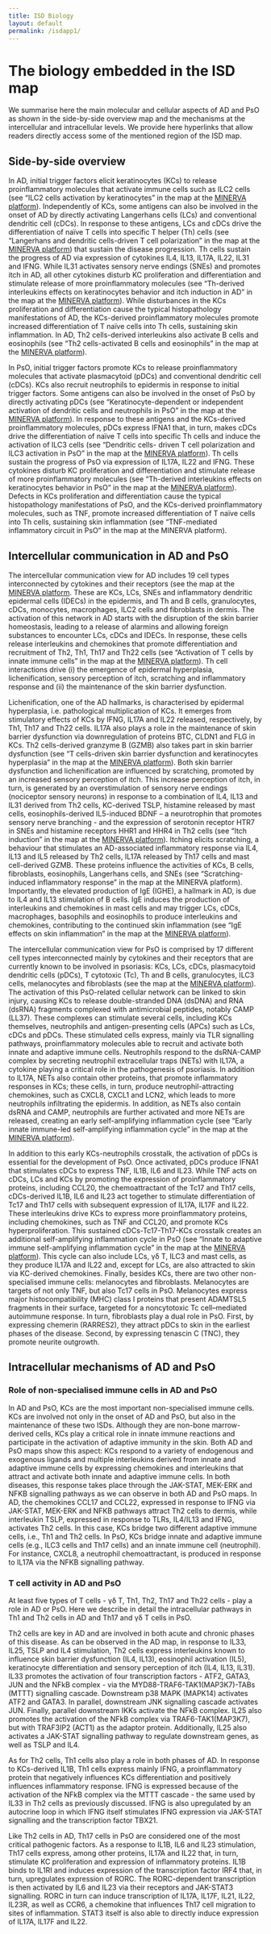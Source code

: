 ```yaml
--- 
title: ISD Biology
layout: default 
permalink: /isdapp1/
--- 
```


# The biology embedded in the ISD map
We summarise here the main molecular and cellular aspects of AD and PsO as shown in the side-by-side overview map and the mechanisms at the intercellular and intracellular levels. We provide here hyperlinks that allow readers directly access some of the mentioned region of the ISD map.

## Side-by-side overview
In AD, initial trigger factors elicit keratinocytes (KCs) to release proinflammatory molecules that activate immune cells such as ILC2 cells (see “ILC2 cells activation by keratinocytes” in the map at the [MINERVA platform](https://imi-biomap.elixir-luxembourg.org/minerva/index.html?id=ISD_entrylevel&perfectMatch=false&modelId=440&backgroundId=681&x=2470.25&y=1545.75&z=4&overlaysId=1482)). Independently of KCs, some antigens can also be involved in the onset of AD by directly activating Langerhans cells (LCs) and conventional dendritic cell (cDCs). In response to these antigens, LCs and cDCs drive the differentiation of naïve T cells into specific T helper (Th) cells (see “Langerhans and dendritic cells-driven T cell polarization” in the map at the [MINERVA platform](https://imi-biomap.elixir-luxembourg.org/minerva/index.html?id=ISD_entry_level&perfectMatch=false&modelId=400&backgroundId=626&x=3538&y=1832&z=4.235267671247323&overlaysId=1407)) that sustain the disease progression. Th cells sustain the progress of AD via expression of cytokines IL4, IL13, IL17A, IL22, IL31 and IFNG. While IL31 activates sensory nerve endings (SNEs) and promotes itch in AD, all other cytokines disturb KC proliferation and differentiation and stimulate release of more proinflammatory molecules (see “Th-derived interleukins effects on keratinocytes behavior and itch induction in AD” in the map at the [MINERVA platform](https://imi-biomap.elixir-luxembourg.org/minerva/index.html?id=ISD_entry_level&perfectMatch=false&modelId=400&backgroundId=626&x=3538&y=1832&z=4.235267671247323&overlaysId=1408)). While disturbances in the KCs proliferation and differentiation cause the typical histopathology manifestations of AD, the KCs-derived proinflammatory molecules promote increased differentiation of T naïve cells into Th cells, sustaining skin inflammation. In AD, Th2 cells-derived interleukins also activate B cells and eosinophils (see “Th2 cells-activated B cells and eosinophils” in the map at the [MINERVA platform](https://imi-biomap.elixir-luxembourg.org/minerva/index.html?id=ISD_entry_level&perfectMatch=false&modelId=400&backgroundId=626&x=3491&y=1767&z=5.401983080605666&overlaysId=1409)). 

In PsO, initial trigger factors promote KCs to release proinflammatory molecules that activate plasmacytoid (pDCs) and conventional dendritic cell (cDCs). KCs also recruit neutrophils to epidermis in response to initial trigger factors. Some antigens can also be involved in the onset of PsO by directly activating pDCs (see “Keratinocyte-dependent or independent activation of dendritic cells and neutrophils in PsO” in the map at the [MINERVA platform](https://imi-biomap.elixir-luxembourg.org/minerva/index.html?id=ISD_entry_level&perfectMatch=false&modelId=400&backgroundId=626&x=1214&y=1729&z=4.401983080605666&overlaysId=1410)). In response to these antigens and the KCs-derived proinflammatory molecules, pDCs express IFNA1 that, in turn, makes cDCs drive the differentiation of naïve T cells into specific Th cells and induce the activation of ILC3 cells (see “Dendritic cells- driven T cell polarization and ILC3 activation in PsO” in the map at the [MINERVA platform](https://imi-biomap.elixir-luxembourg.org/minerva/index.html?id=ISD_entry_level&perfectMatch=false&modelId=400&backgroundId=626&x=1214&y=1729&z=4.401983080605666&overlaysId=1412)). Th cells sustain the progress of PsO via expression of IL17A, IL22 and IFNG. These cytokines disturb KC proliferation and differentiation and stimulate release of more proinflammatory molecules (see “Th-derived interleukins effects on keratinocytes behavior in PsO” in the map at the [MINERVA platform](https://imi-biomap.elixir-luxembourg.org/minerva/index.html?id=ISD_entry_level&perfectMatch=false&modelId=400&backgroundId=626&x=1214&y=1729&z=4.401983080605666&overlaysId=1411)). Defects in KCs proliferation and differentiation cause the typical histopathology manifestations of PsO, and the KCs-derived proinflammatory molecules, such as TNF, promote increased differentiation of T naïve cells into Th cells, sustaining skin inflammation (see “TNF-mediated inflammatory circuit in PsO” in the map at the MINERVA platform). 

## Intercellular communication in AD and PsO
The intercellular communication view for AD includes 19 cell types interconnected by cytokines and their receptors (see the map at the [MINERVA platform](https://imi-biomap.elixir-luxembourg.org/minerva/index.html?id=ADmaps_10-02-25&perfectMatch=false&modelId=384&backgroundId=609&x=2973&y=2480.4999999989786&z=4). These are KCs, LCs, SNEs and inflammatory dendritic epidermal cells (IDECs) in the epidermis, and Th and B cells, granulocytes, cDCs, monocytes, macrophages, ILC2 cells and fibroblasts in dermis. The activation of this network in AD starts with the disruption of the skin barrier homeostasis, leading to a release of alarmins and allowing foreign substances to encounter LCs, cDCs and IDECs. In response, these cells release interleukins and chemokines that promote differentiation and recruitment of Th2, Th1, Th17 and Th22 cells (see “Activation of T cells by innate immune cells” in the map at the [MINERVA platform](https://imi-biomap.elixir-luxembourg.org/minerva/index.html?id=ADmaps_10-02-25&perfectMatch=false&modelId=384&backgroundId=609&x=2973&y=2480.4999999989786&z=4&overlaysId=1364)). Th cell interactions drive (i) the emergence of epidermal hyperplasia, lichenification, sensory perception of itch, scratching and inflammatory response and (ii) the maintenance of the skin barrier dysfunction. 

Lichenification, one of the AD hallmarks, is characterised by epidermal hyperplasia, i.e. pathological multiplication of KCs. It emerges from stimulatory effects of KCs by IFNG, IL17A and IL22 released, respectively, by Th1, Th17 and Th22 cells. IL17A also plays a role in the maintenance of skin barrier dysfunction via downregulation of proteins BTC, CLDN1 and FLG in KCs. Th2 cells-derived granzyme B (GZMB) also takes part in skin barrier dysfunction (see “T cells-driven skin barrier dysfunction and keratinocytes hyperplasia” in the map at the [MINERVA platform](https://imi-biomap.elixir-luxembourg.org/minerva/index.html?id=ADmaps_10-02-25&perfectMatch=false&modelId=384&backgroundId=609&x=3202&y=2130&z=3.8266666666666653&overlaysId=1363)). Both skin barrier dysfunction and lichenification are influenced by scratching, promoted by an increased sensory perception of itch. This increase perception of itch, in turn, is generated by an overstimulation of sensory nerve endings (nociceptor sensory neurons) in response to a combination of IL4, IL13 and IL31 derived from Th2 cells, KC-derived TSLP, histamine released by mast cells, eosinophils-derived IL5-induced BDNF – a neurotrophin that promotes sensory nerve branching - and the expression of serotonin receptor HTR7 in SNEs and histamine receptors HHR1 and HHR4 in Th2 cells (see “Itch induction” in the map at the [MINERVA platform](https://imi-biomap.elixir-luxembourg.org/minerva/index.html?id=ADmaps_10-02-25&perfectMatch=false&modelId=384&backgroundId=609&x=3202&y=2130&z=3.8266666666666653&overlaysId=1366)). Itching elicits scratching, a behaviour that stimulates an AD-associated inflammatory response via IL4, IL13 and IL5 released by Th2 cells, IL17A released by Th17 cells and mast cell-derived GZMB. These proteins influence the activities of KCs, B cells, fibroblasts, eosinophils, Langerhans cells, and SNEs (see “Scratching-induced inflammatory response” in the map at the MINERVA platform). Importantly, the elevated production of IgE (IGHE), a hallmark in AD, is due to IL4 and IL13 stimulation of B cells. IgE induces the production of interleukins and chemokines in mast cells and may trigger LCs, cDCs, macrophages, basophils and eosinophils to produce interleukins and chemokines, contributing to the continued skin inflammation (see “IgE effects on skin inflammation” in the map at the [MINERVA platform](https://imi-biomap.elixir-luxembourg.org/minerva/index.html?id=ADmaps_10-02-25&perfectMatch=false&modelId=384&backgroundId=609&x=3274&y=2296&z=3.6933333333333316&overlaysId=1361)).   

The intercellular communication view for PsO is comprised by 17 different cell types interconnected mainly by cytokines and their receptors that are currently known to be involved in psoriasis: KCs, LCs, cDCs, plasmacytoid dendritic cells (pDCs), T cytotoxic (Tc), Th and B cells, granulocytes, ILC3 cells, melanocytes and fibroblasts (see the map at the [MINERVA platform](https://imi-biomap.elixir-luxembourg.org/minerva/index.html?id=PsOmap)). The activation of this PsO-related cellular network can be linked to skin injury, causing KCs to release double-stranded DNA (dsDNA) and RNA (dsRNA) fragments complexed with antimicrobial peptides, notably CAMP (LL37). These complexes can stimulate several cells, including KCs themselves, neutrophils and antigen-presenting cells (APCs) such as LCs, cDCs and pDCs. These stimulated cells express, mainly via TLR signalling pathways, proinflammatory molecules able to recruit and activate both innate and adaptive immune cells. Neutrophils respond to the dsRNA-CAMP complex by secreting neutrophil extracellular traps (NETs) with IL17A, a cytokine playing a critical role in the pathogenesis of psoriasis.  In addition to IL17A, NETs also contain other proteins, that promote inflammatory responses in KCs; these cells, in turn, produce neutrophil-attracting chemokines, such as CXCL8, CXCL1 and LCN2, which leads to more neutrophils infiltrating the epidermis. In addition, as NETs also contain dsRNA and CAMP, neutrophils are further activated and more NETs are released, creating an early self-amplifying inflammation cycle (see “Early innate immune-led self-amplifying inflammation cycle” in the map at the [MINERVA platform](https://imi-biomap.elixir-luxembourg.org/minerva/index.html?id=PsOmap&perfectMatch=false&modelId=432&backgroundId=674&x=5517.5&y=5830&z=4&overlaysId=1463)). 

In addition to this early KCs-neutrophils crosstalk, the activation of pDCs is essential for the development of PsO. Once activated, pDCs produce IFNA1 that stimulates cDCs to express TNF, IL1B, IL6 and IL23. While TNF acts on cDCs, LCs and KCs by promoting the expression of proinflammatory proteins, including CCL20, the chemoattractant of the Tc17 and Th17 cells, cDCs-derived IL1B, IL6 and IL23 act together to stimulate differentiation of Tc17 and Th17 cells with subsequent expression of IL17A, IL17F and IL22. These interleukins drive KCs to express more proinflammatory proteins, including chemokines, such as TNF and CCL20, and promote KCs hyperproliferation. This sustained cDCs-Tc17-Th17-KCs crosstalk creates an additional self-amplifying inflammation cycle in PsO  (see “Innate to adaptive immune self-amplifying inflammation cycle” in the map at the [MINERVA platform](https://imi-biomap.elixir-luxembourg.org/minerva/index.html?id=PsOmap&perfectMatch=false&modelId=432&backgroundId=674&x=5517.5&y=5830&z=4&overlaysId=1464)). This cycle can also include LCs, γδ T, ILC3 and mast cells, as they produce IL17A and IL22 and, except for LCs, are also attracted to skin via KC-derived chemokines. Finally, besides KCs, there are two other non-specialised immune cells: melanocytes and fibroblasts. Melanocytes are targets of not only TNF, but also Tc17 cells in PsO. Melanocytes express major histocompatibility (MHC) class I proteins that present ADAMTSL5 fragments in their surface, targeted for a noncytotoxic Tc cell–mediated autoimmune response. In turn, fibroblasts play a dual role in PsO. First, by expressing chemerin (RARRES2), they attract pDCs to skin in the earliest phases of the disease. Second, by expressing tenascin C (TNC), they promote neurite outgrowth. 

## Intracellular mechanisms of AD and PsO  

### Role of non-specialised immune cells in AD and PsO
In AD and PsO, KCs are the most important non-specialised immune cells. KCs are involved not only in the onset of AD and PsO, but also in the maintenance of these two ISDs. Although they are non-bone marrow-derived cells, KCs play a critical role in innate immune reactions and participate in the activation of adaptive immunity in the skin. Both AD and PsO maps show this aspect: KCs respond to a variety of endogenous and exogenous ligands and multiple interleukins derived from innate and adaptive immune cells by expressing chemokines and interleukins that attract and activate both innate and adaptive immune cells. In both diseases, this response takes place through the JAK-STAT, MEK-ERK and NFKB signalling pathways as we can observe in both AD and PsO maps. In AD, the chemokines CCL17 and CCL22, expressed in response to IFNG via JAK-STAT, MEK-ERK and NFKB pathways attract Th2 cells to dermis, while interleukin TSLP, expressed in response to TLRs, IL4/IL13 and IFNG, activates Th2 cells. In this case, KCs bridge two different adaptive immune cells, i.e., Th1 and Th2 cells. In PsO, KCs bridge innate and adaptive immune cells (e.g., ILC3 cells and Th17 cells) and an innate immune cell (neutrophil). For instance, CXCL8, a neutrophil chemoattractant, is produced in response to IL17A via the NFKB signalling pathway.

### T cell activity in AD and PsO
At least five types of T cells - γδ T, Th1, Th2, Th17 and Th22 cells - play a role in AD or PsO. Here we describe in detail the intracellular pathways in Th1 and Th2 cells in AD and Th17 and γδ T cells in PsO.

Th2 cells are key in AD and are involved in both acute and chronic phases of this disease. As can be observed in the AD map, in response to IL33, IL25, TSLP and IL4 stimulation, Th2 cells express interleukins known to influence skin barrier dysfunction (IL4, IL13), eosinophil activation (IL5), keratinocyte differentiation and sensory perception of itch (IL4, IL13, IL31). IL33 promotes the activation of four transcription factors - ATF2, GATA3, JUN and the NFkB complex - via the MYD88-TRAF6-TAK1(MAP3K7)-TABs (MTTT) signalling cascade. Downstream p38 MAPK (MAPK14) activates ATF2 and GATA3. In parallel, downstream JNK signalling cascade activates JUN. Finally, parallel downstream IKKs activate the NFkB complex.  IL25 also promotes the activation of the NFkB complex via TRAF6-TAK1(MAP3K7), but with TRAF3IP2 (ACT1) as the adaptor protein. Additionally, IL25 also activates a JAK-STAT signalling pathway to regulate downstream genes, as well as TSLP and IL4. 

As for Th2 cells, Th1 cells also play a role in both phases of AD. In response to KCs-derived IL1B, Th1 cells express mainly IFNG, a proinflammatory protein that negatively influences KCs differentiation and positively influences inflammatory response. IFNG is expressed because of the activation of the NFkB complex via the MTTT cascade - the same used by IL33 in Th2 cells as previously discussed. IFNG is also upregulated by an autocrine loop in which IFNG itself stimulates IFNG expression via JAK-STAT signalling and the transcription factor TBX21.  

Like Th2 cells in AD, Th17 cells in PsO are considered one of the most critical pathogenic factors. As a response to IL1B, IL6 and IL23 stimulation, Th17 cells express, among other proteins, IL17A and IL22 that, in turn, stimulate KC proliferation and expression of inflammatory proteins. IL1B binds to IL1RI and induces expression of the transcription factor IRF4 that, in turn, upregulates expression of RORC. The RORC-dependent transcription is then activated by IL6 and IL23 via their receptors and JAK-STAT3 signalling. RORC in turn can induce transcription of IL17A, IL17F, IL21, IL22, IL23R, as well as CCR6, a chemokine that influences Th17 cell migration to sites of inflammation. STAT3 itself is also able to directly induce expression of IL17A, IL17F and IL22.
